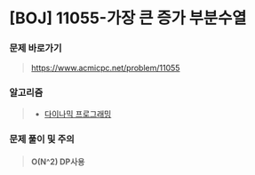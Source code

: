 # [BOJ] 11055-가장 큰 증가 부분수열 

### 문제 바로가기

>  https://www.acmicpc.net/problem/11055

### 알고리즘

> - [다이나믹 프로그래밍](https://www.acmicpc.net/problem/tag/25)

### 문제 풀이 및 주의

> #### O(N^2)  DP사용

